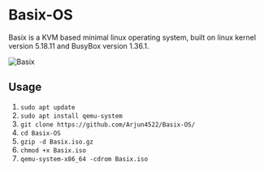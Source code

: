 # Basix-OS
Basix is a KVM based minimal linux operating system, built on linux kernel version 5.18.11 and BusyBox version 1.36.1. 

![Basix](https://github.com/Arjun4522/Basix-OS/assets/94633408/530a7911-53f7-4040-be4e-99cd2a9bf486)

## Usage 
1. `sudo apt update`
2. `sudo apt install qemu-system`
3. `git clone https://github.com/Arjun4522/Basix-OS/`
4. `cd Basix-OS`
5. `gzip -d Basix.iso.gz`
6. `chmod +x Basix.iso`
7. `qemu-system-x86_64 -cdrom Basix.iso`




